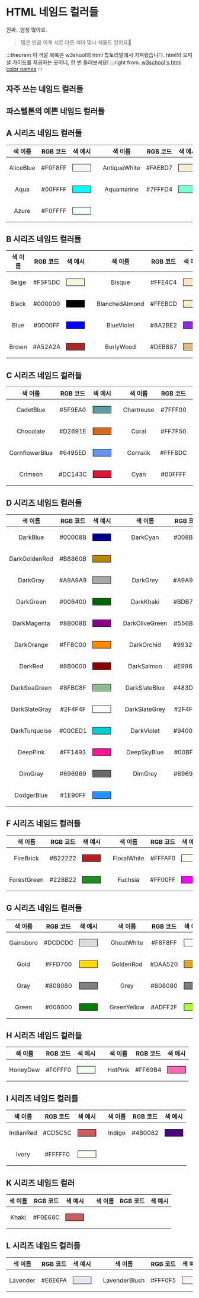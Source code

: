 # HTML 네임드 컬러들
진짜...엄청 많아요.
> 많은 만큼 이게 서로 다른 색이 맞나 색들도 있어요:rofl:

:::theorem 이 색깔 목록은 w3shool의 html 튜토리얼에서 가져왔습니다.
html의 오피셜 가이드를 제공하는 곳이니, 한 번 들러보셔요!
:::right
from. [w3school's html color names](https://www.w3schools.com/colors/colors_names.asp)
:::

## 자주 쓰는 네임드 컬러들

## 파스텔톤의 예쁜 네임드 컬러들

## A 시리즈 네임드 컬러들
|색 이름|RGB 코드|색 예시||색 이름|RGB 코드|색 예시|
|:---:|:---:|:---:|:---:|:---:|:---:|:---:|
|AliceBlue|#F0F8FF|<table style="border: black 1px solid; width:50px; height: 20px;background-color: AliceBlue"></table>||AntiqueWhite|#FAEBD7|<table style="border: black 1px solid; width:50px; height: 20px;background-color: AntiqueWhite"></table>|
|Aqua|#00FFFF|<table style="border: black 1px solid; width:50px; height: 20px;background-color: Aqua"></table>||Aquamarine|#7FFFD4|<table style="border: black 1px solid; width:50px; height: 20px;background-color: Aquamarine"></table>|
|Azure|#F0FFFF|<table style="border: black 1px solid; width:50px; height: 20px;background-color: Azure"></table>|||||

## B 시리즈 네임드 컬러들
|색 이름|RGB 코드|색 예시||색 이름|RGB 코드|색 예시|
|:---:|:---:|:---:|:---:|:---:|:---:|:---:|
|Beige|#F5F5DC|<table style="border: black 1px solid; width:50px; height: 20px;background-color: Beige"></table>||Bisque|#FFE4C4|<table style="border: black 1px solid; width:50px; height: 20px;background-color: Bisque"></table>|
|Black|#000000|<table style="border: black 1px solid; width:50px; height: 20px;background-color: Black"></table>||BlanchedAlmond|#FFEBCD|<table style="border: black 1px solid; width:50px; height: 20px;background-color: BlanchedAlmond"></table>|
|Blue|#0000FF|<table style="border: black 1px solid; width:50px; height: 20px;background-color: Blue"></table>||BlueViolet|#8A2BE2|<table style="border: black 1px solid; width:50px; height: 20px;background-color: BlueViolet"></table>|
|Brown|#A52A2A|<table style="border: black 1px solid; width:50px; height: 20px;background-color: Brown"></table>||BurlyWood|#DEB887|<table style="border: black 1px solid; width:50px; height: 20px;background-color: BurlyWood"></table>|

## C 시리즈 네임드 컬러들
|색 이름|RGB 코드|색 예시||색 이름|RGB 코드|색 예시|
|:---:|:---:|:---:|:---:|:---:|:---:|:---:|
|CadetBlue|#5F9EA0|<table style="border: black 1px solid; width:50px; height: 20px;background-color: CadetBlue"></table>||Chartreuse|#7FFF00|<table style="border: black 1px solid; width:50px; height: 20px;background-color: Chartreuse"></table>|
|Chocolate|#D2691E|<table style="border: black 1px solid; width:50px; height: 20px;background-color: Chocolate"></table>||Coral|#FF7F50|<table style="border: black 1px solid; width:50px; height: 20px;background-color: Coral"></table>|
|CornflowerBlue|#6495ED|<table style="border: black 1px solid; width:50px; height: 20px;background-color: CornflowerBlue"></table>||Cornsilk|#FFF8DC|<table style="border: black 1px solid; width:50px; height: 20px;background-color: Cornsilk"></table>|
|Crimson|#DC143C|<table style="border: black 1px solid; width:50px; height: 20px;background-color: Crimson"></table>||Cyan|#00FFFF|<table style="border: black 1px solid; width:50px; height: 20px;background-color: Cyan"></table>|

## D 시리즈 네임드 컬러들
|색 이름|RGB 코드|색 예시||색 이름|RGB 코드|색 예시|
|:---:|:---:|:---:|:---:|:---:|:---:|:---:|
|DarkBlue|#00008B|<table style="border: black 1px solid; width:50px; height: 20px;background-color: DarkBlue"></table>||DarkCyan|#008B8B|<table style="border: black 1px solid; width:50px; height: 20px;background-color: DarkSyan"></table>|
|DarkGoldenRod|#B8860B|<table style="border: black 1px solid; width:50px; height: 20px;background-color: DarkGoldenRod"></table>|||||
|DarkGray|#A9A9A9|<table style="border: black 1px solid; width:50px; height: 20px;background-color: DarkGray"></table>||DarkGrey|#A9A9A9|<table style="border: black 1px solid; width:50px; height: 20px;background-color: DarkGrey"></table>|
|DarkGreen|#006400|<table style="border: black 1px solid; width:50px; height: 20px;background-color: DarkGreen"></table>||DarkKhaki|#BDB76B|<table style="border: black 1px solid; width:50px; height: 20px;background-color: DarkKhaki"></table>|
|DarkMagenta|#8B008B|<table style="border: black 1px solid; width:50px; height: 20px;background-color: DarkMagenta"></table>||DarkOliveGreen|#556B2F|<table style="border: black 1px solid; width:50px; height: 20px;background-color: DarkOliveGreen"></table>|
|DarkOrange|#FF8C00|<table style="border: black 1px solid; width:50px; height: 20px;background-color: DarkOrange"></table>||DarkOrchid|#9932CC|<table style="border: black 1px solid; width:50px; height: 20px;background-color: DarkOrchid"></table>|
|DarkRed|#8B0000|<table style="border: black 1px solid; width:50px; height: 20px;background-color: DarkRed"></table>||DarkSalmon|#E9967A|<table style="border: black 1px solid; width:50px; height: 20px;background-color: DarkSalmon"></table>|
|DarkSeaGreen|#8FBC8F|<table style="border: black 1px solid; width:50px; height: 20px;background-color: DarkSeaGreen"></table>||DarkSlateBlue|#483D8B|<table style="border: black 1px solid; width:50px; height: 20px;background-color: DarkSlateBlue"></table>|
|DarkSlateGray|#2F4F4F|<table style="border: black 1px solid; width:50px; height: 20px;background-color: DarkSalteGray"></table>||DarkSlateGrey|#2F4F4F|<table style="border: black 1px solid; width:50px; height: 20px;background-color: DarkSlateGrey"></table>|
|DarkTurquoise|#00CED1|<table style="border: black 1px solid; width:50px; height: 20px;background-color: DarkTurquoise"></table>||DarkViolet|#9400D3|<table style="border: black 1px solid; width:50px; height: 20px;background-color: DarkViolet"></table>|
|DeepPink|#FF1493|<table style="border: black 1px solid; width:50px; height: 20px;background-color: DeepPink"></table>||DeepSkyBlue|#00BFFF|<table style="border: black 1px solid; width:50px; height: 20px;background-color: DeepSkyBlue"></table>|
|DimGray|#696969|<table style="border: black 1px solid; width:50px; height: 20px;background-color: DimGray"></table>||DimGrey|#696969|<table style="border: black 1px solid; width:50px; height: 20px;background-color: DimGrey"></table>|
|DodgerBlue|#1E90FF|<table style="border: black 1px solid; width:50px; height: 20px;background-color: DodgerBlue"></table>|||||

## F 시리즈 네임드 컬러들
|색 이름|RGB 코드|색 예시||색 이름|RGB 코드|색 예시|
|:---:|:---:|:---:|:---:|:---:|:---:|:---:|
|FireBrick|#B22222|<table style="border: black 1px solid; width:50px; height: 20px;background-color: FireBrick"></table>||FloralWhite|#FFFAF0|<table style="border: black 1px solid; width:50px; height: 20px;background-color: FloralWhite"></table>|
|ForestGreen|#228B22|<table style="border: black 1px solid; width:50px; height: 20px;background-color: ForestGreen"></table>||Fuchsia|#FF00FF|<table style="border: black 1px solid; width:50px; height: 20px;background-color: Fuchsia"></table>|

## G 시리즈 네임드 컬러들
|색 이름|RGB 코드|색 예시||색 이름|RGB 코드|색 예시|
|:---:|:---:|:---:|:---:|:---:|:---:|:---:|
|Gainsboro|#DCDCDC|<table style="border: black 1px solid; width:50px; height: 20px;background-color: Gainsboro"></table>||GhostWhite|#F8F8FF|<table style="border: black 1px solid; width:50px; height: 20px;background-color: GhostWhite"></table>|
|Gold|#FFD700|<table style="border: black 1px solid; width:50px; height: 20px;background-color: Gold"></table>||GoldenRod|#DAA520|<table style="border: black 1px solid; width:50px; height: 20px;background-color: GoldenRod"></table>|
|Gray|#808080|<table style="border: black 1px solid; width:50px; height: 20px;background-color: Gray"></table>||Grey|#808080|<table style="border: black 1px solid; width:50px; height: 20px;background-color: Grey"></table>|
|Green|#008000|<table style="border: black 1px solid; width:50px; height: 20px;background-color: Green"></table>||GreenYellow|#ADFF2F|<table style="border: black 1px solid; width:50px; height: 20px;background-color: GreenYellow"></table>|

## H 시리즈 네임드 컬러들
|색 이름|RGB 코드|색 예시||색 이름|RGB 코드|색 예시|
|:---:|:---:|:---:|:---:|:---:|:---:|:---:|
|HoneyDew|#F0FFF0|<table style="border: black 1px solid; width:50px; height: 20px;background-color: HoneyDew"></table>||HotPink|#FF69B4|<table style="border: black 1px solid; width:50px; height: 20px;background-color: HotPink"></table>|

## I 시리즈 네임드 컬러들
|색 이름|RGB 코드|색 예시||색 이름|RGB 코드|색 예시|
|:---:|:---:|:---:|:---:|:---:|:---:|:---:|
|IndianRed|#CD5C5C|<table style="border: black 1px solid; width:50px; height: 20px;background-color: IndianRed"></table>||Indigo|#4B0082|<table style="border: black 1px solid; width:50px; height: 20px;background-color: Indigo"></table>|
|Ivory|#FFFFF0|<table style="border: black 1px solid; width:50px; height: 20px;background-color: Ivory"></table>|||||

## K 시리즈 네임드 컬러
|색 이름|RGB 코드|색 예시||색 이름|RGB 코드|색 예시|
|:---:|:---:|:---:|:---:|:---:|:---:|:---:|
|Khaki|#F0E68C|<table style="border: black 1px solid; width:50px; height: 20px;background-color: IndianRed"></table>|||||

## L 시리즈 네임드 컬러들
|색 이름|RGB 코드|색 예시||색 이름|RGB 코드|색 예시|
|:---:|:---:|:---:|:---:|:---:|:---:|:---:|
|Lavender|#E6E6FA|<table style="border: black 1px solid; width:50px; height: 20px;background-color: Lavender"></table>||LavenderBlush|#FFF0F5|<table style="border: black 1px solid; width:50px; height: 20px;background-color: LavenderBlush"></table>|
